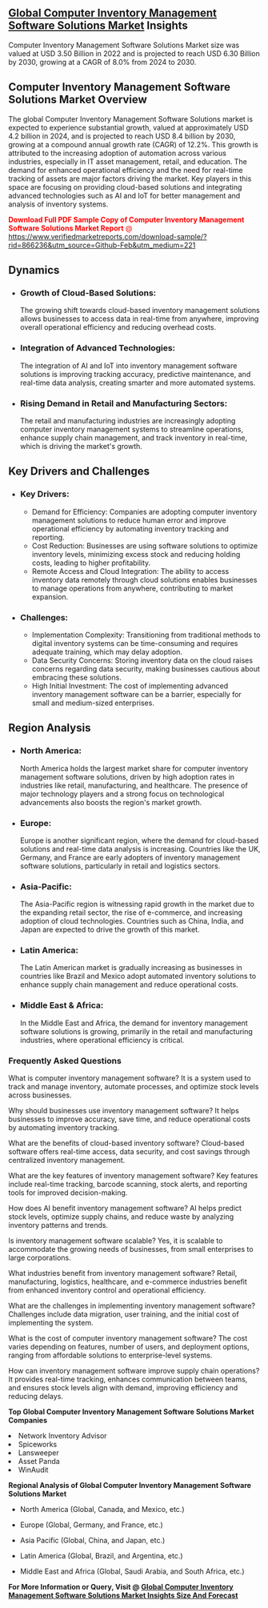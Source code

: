 <h2><a href="https://www.verifiedmarketreports.com/download-sample/?rid=866236&amp;utm_source=Github&amp;utm_medium=221" target="_blank">Global Computer Inventory Management Software Solutions Market</a> Insights</h2><p>Computer Inventory Management Software Solutions Market size was valued at USD 3.50 Billion in 2022 and is projected to reach USD 6.30 Billion by 2030, growing at a CAGR of 8.0% from 2024 to 2030.</p><p> <h2>Computer Inventory Management Software Solutions Market Overview</h2> <p>The global Computer Inventory Management Software Solutions market is expected to experience substantial growth, valued at approximately USD 4.2 billion in 2024, and is projected to reach USD 8.4 billion by 2030, growing at a compound annual growth rate (CAGR) of 12.2%. This growth is attributed to the increasing adoption of automation across various industries, especially in IT asset management, retail, and education. The demand for enhanced operational efficiency and the need for real-time tracking of assets are major factors driving the market. Key players in this space are focusing on providing cloud-based solutions and integrating advanced technologies such as AI and IoT for better management and analysis of inventory systems.</p> <p><p><span class=""><span style="color: #ff0000;"><strong>Download Full PDF Sample Copy of Computer Inventory Management Software Solutions Market Report</strong> @ </span><a href="https://www.verifiedmarketreports.com/download-sample/?rid=866236&amp;utm_source=Github-Feb&amp;utm_medium=221" target="_blank">https://www.verifiedmarketreports.com/download-sample/?rid=866236&amp;utm_source=Github-Feb&amp;utm_medium=221</a></span></p></p> <h2>Dynamics</h2> <ul> <li><h3>Growth of Cloud-Based Solutions:</h3> The growing shift towards cloud-based inventory management solutions allows businesses to access data in real-time from anywhere, improving overall operational efficiency and reducing overhead costs.</li> <li><h3>Integration of Advanced Technologies:</h3> The integration of AI and IoT into inventory management software solutions is improving tracking accuracy, predictive maintenance, and real-time data analysis, creating smarter and more automated systems.</li> <li><h3>Rising Demand in Retail and Manufacturing Sectors:</h3> The retail and manufacturing industries are increasingly adopting computer inventory management systems to streamline operations, enhance supply chain management, and track inventory in real-time, which is driving the market's growth.</li> </ul> <h2>Key Drivers and Challenges</h2> <ul> <li><h3>Key Drivers:</h3> <ul> <li>Demand for Efficiency: Companies are adopting computer inventory management solutions to reduce human error and improve operational efficiency by automating inventory tracking and reporting.</li> <li>Cost Reduction: Businesses are using software solutions to optimize inventory levels, minimizing excess stock and reducing holding costs, leading to higher profitability.</li> <li>Remote Access and Cloud Integration: The ability to access inventory data remotely through cloud solutions enables businesses to manage operations from anywhere, contributing to market expansion.</li> </ul> </li> <li><h3>Challenges:</h3> <ul> <li>Implementation Complexity: Transitioning from traditional methods to digital inventory systems can be time-consuming and requires adequate training, which may delay adoption.</li> <li>Data Security Concerns: Storing inventory data on the cloud raises concerns regarding data security, making businesses cautious about embracing these solutions.</li> <li>High Initial Investment: The cost of implementing advanced inventory management software can be a barrier, especially for small and medium-sized enterprises.</li> </ul> </li> </ul> <h2>Region Analysis</h2> <ul> <li><h3>North America:</h3> North America holds the largest market share for computer inventory management software solutions, driven by high adoption rates in industries like retail, manufacturing, and healthcare. The presence of major technology players and a strong focus on technological advancements also boosts the region's market growth.</li> <li><h3>Europe:</h3> Europe is another significant region, where the demand for cloud-based solutions and real-time data analysis is increasing. Countries like the UK, Germany, and France are early adopters of inventory management software solutions, particularly in retail and logistics sectors.</li> <li><h3>Asia-Pacific:</h3> The Asia-Pacific region is witnessing rapid growth in the market due to the expanding retail sector, the rise of e-commerce, and increasing adoption of cloud technologies. Countries such as China, India, and Japan are expected to drive the growth of this market.</li> <li><h3>Latin America:</h3> The Latin American market is gradually increasing as businesses in countries like Brazil and Mexico adopt automated inventory solutions to enhance supply chain management and reduce operational costs.</li> <li><h3>Middle East & Africa:</h3> In the Middle East and Africa, the demand for inventory management software solutions is growing, primarily in the retail and manufacturing industries, where operational efficiency is critical.</li> </ul> <h3>Frequently Asked Questions</h3> <p>What is computer inventory management software? It is a system used to track and manage inventory, automate processes, and optimize stock levels across businesses.</p> <p>Why should businesses use inventory management software? It helps businesses to improve accuracy, save time, and reduce operational costs by automating inventory tracking.</p> <p>What are the benefits of cloud-based inventory software? Cloud-based software offers real-time access, data security, and cost savings through centralized inventory management.</p> <p>What are the key features of inventory management software? Key features include real-time tracking, barcode scanning, stock alerts, and reporting tools for improved decision-making.</p> <p>How does AI benefit inventory management software? AI helps predict stock levels, optimize supply chains, and reduce waste by analyzing inventory patterns and trends.</p> <p>Is inventory management software scalable? Yes, it is scalable to accommodate the growing needs of businesses, from small enterprises to large corporations.</p> <p>What industries benefit from inventory management software? Retail, manufacturing, logistics, healthcare, and e-commerce industries benefit from enhanced inventory control and operational efficiency.</p> <p>What are the challenges in implementing inventory management software? Challenges include data migration, user training, and the initial cost of implementing the system.</p> <p>What is the cost of computer inventory management software? The cost varies depending on features, number of users, and deployment options, ranging from affordable solutions to enterprise-level systems.</p> <p>How can inventory management software improve supply chain operations? It provides real-time tracking, enhances communication between teams, and ensures stock levels align with demand, improving efficiency and reducing delays.</p> </p><p><strong>Top Global Computer Inventory Management Software Solutions Market Companies</strong></p><div data-test-id=""><p><li>Network Inventory Advisor</li><li> Spiceworks</li><li> Lansweeper</li><li> Asset Panda</li><li> WinAudit</li></p><div><strong>Regional Analysis of&nbsp;Global Computer Inventory Management Software Solutions Market</strong></div><ul><li dir="ltr"><p dir="ltr">North America&nbsp;(Global, Canada, and Mexico, etc.)</p></li><li dir="ltr"><p dir="ltr">Europe (Global, Germany, and France, etc.)</p></li><li dir="ltr"><p dir="ltr">Asia Pacific&nbsp;(Global, China, and Japan, etc.)</p></li><li dir="ltr"><p dir="ltr">Latin America&nbsp;(Global, Brazil, and Argentina, etc.)</p></li><li dir="ltr">Middle East and Africa&nbsp;(Global, Saudi Arabia, and South Africa, etc.)</li></ul><p><strong>For More Information or Query, Visit @&nbsp;</strong><strong><a href="https://www.verifiedmarketreports.com/product/computer-inventory-management-software-solutions-market/?utm_source=Github&amp;utm_medium=221" target="_blank">Global Computer Inventory Management Software Solutions Market Insights Size And Forecast</a></strong></p></div>
